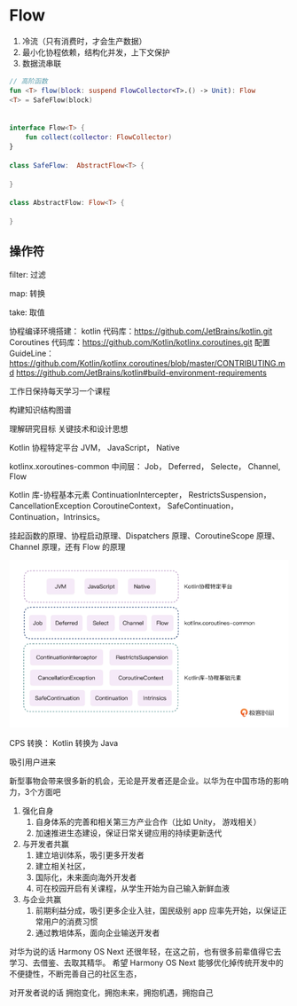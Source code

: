 # Flow

1. 冷流（只有消费时，才会生产数据）
1. 最小化协程依赖，结构化并发，上下文保护
1. 数据流串联

```kotlin
// 高阶函数
fun <T> flow(block: suspend FlowCollector<T>.() -> Unit): Flow
<T> = SafeFlow(block)


interface Flow<T> {
    fun collect(collector: FlowCollector)
}

class SafeFlow:  AbstractFlow<T> {

}

class AbstractFlow: Flow<T> {

}
```




## 操作符

filter: 过滤

map: 转换

take: 取值



协程编译环境搭建：
kotlin 代码库：https://github.com/JetBrains/kotlin.git
Coroutines 代码库：https://github.com/Kotlin/kotlinx.coroutines.git
配置 GuideLine：
https://github.com/Kotlin/kotlinx.coroutines/blob/master/CONTRIBUTING.md
https://github.com/JetBrains/kotlin#build-environment-requirements

工作日保持每天学习一个课程

构建知识结构图谱

理解研究目标
关键技术和设计思想

Kotlin 协程特定平台
JVM， JavaScript， Native

kotlinx.xoroutines-common 中间层：
Job， Deferred， Selecte， Channel, Flow


Kotlin 库-协程基本元素
ContinuationIntercepter， RestrictsSuspension， 
CancellationException  CoroutineContext，
SafeContinuation， Continuation，Intrinsics。


挂起函数的原理、协程启动原理、Dispatchers 原理、CoroutineScope 原理、Channel 原理，还有 Flow 的原理


![Img](./FILES/Flow.md/img-20240227102336.png)


CPS 转换： Kotlin 转换为 Java


吸引用户进来

新型事物会带来很多新的机会，无论是开发者还是企业。以华为在中国市场的影响力，3个方面吧
1. 强化自身
    1. 自身体系的完善和相关第三方产业合作（比如 Unity， 游戏相关）
    2. 加速推进生态建设，保证日常关键应用的持续更新迭代
2. 与开发者共赢
    1. 建立培训体系，吸引更多开发者
    2. 建立相关社区，
    3. 国际化，未来面向海外开发者
    4. 可在校园开启有关课程，从学生开始为自己输入新鲜血液
3. 与企业共赢
    1. 前期利益分成，吸引更多企业入驻，国民级别 app 应率先开始，以保证正常用户的消费习惯
    2. 通过教培体系，面向企业输送开发者

对华为说的话
Harmony OS Next 还很年轻，在这之前，也有很多前辈值得它去学习、去借鉴、去取其精华。
希望 Harmony OS Next 能够优化掉传统开发中的不便捷性，不断完善自己的社区生态，

对开发者说的话
拥抱变化，拥抱未来，拥抱机遇，拥抱自己